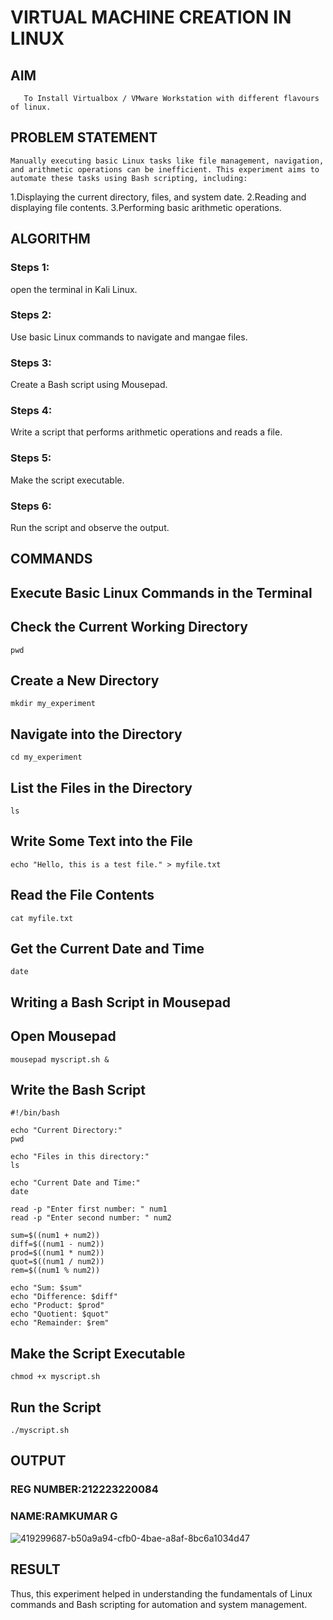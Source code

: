  # VIRTUAL MACHINE CREATION IN LINUX
  ## AIM
       To Install Virtualbox / VMware Workstation with different flavours of linux.
## PROBLEM STATEMENT
    Manually executing basic Linux tasks like file management, navigation, and arithmetic operations can be inefficient. This experiment aims to automate these tasks using Bash scripting, including:

1.Displaying the current directory, files, and system date. 2.Reading and displaying file contents. 3.Performing basic arithmetic operations.

## ALGORITHM
 ### Steps 1:
 open the terminal in Kali Linux.
 ### Steps 2:
 Use basic Linux commands to navigate and mangae files.
 ### Steps 3:
 Create a Bash script using Mousepad.
 ### Steps 4:
 Write a script that performs arithmetic operations and reads a file.
 ### Steps 5:
 Make the script executable.
 ### Steps 6:
 Run the script and observe the output.
## COMMANDS
## Execute Basic Linux Commands in the Terminal
## Check the Current Working Directory
```
pwd
```
## Create a New Directory
```
mkdir my_experiment
```
## Navigate into the Directory
```
cd my_experiment
```
## List the Files in the Directory
```
ls
```
## Write Some Text into the File
```
echo "Hello, this is a test file." > myfile.txt
```
## Read the File Contents
```
cat myfile.txt
```
## Get the Current Date and Time
```
date
```
## Writing a Bash Script in Mousepad
## Open Mousepad
```
mousepad myscript.sh &
```
## Write the Bash Script
```
#!/bin/bash 

echo "Current Directory:"
pwd

echo "Files in this directory:"
ls

echo "Current Date and Time:"
date

read -p "Enter first number: " num1
read -p "Enter second number: " num2

sum=$((num1 + num2))
diff=$((num1 - num2))
prod=$((num1 * num2))
quot=$((num1 / num2))
rem=$((num1 % num2))

echo "Sum: $sum"
echo "Difference: $diff"
echo "Product: $prod"
echo "Quotient: $quot"
echo "Remainder: $rem"
```
## Make the Script Executable
```
chmod +x myscript.sh
```
## Run the Script
```
./myscript.sh
```
## OUTPUT
### REG NUMBER:212223220084
### NAME:RAMKUMAR G

 ![419299687-b50a9a94-cfb0-4bae-a8af-8bc6a1034d47](https://github.com/user-attachments/assets/d5949137-fbda-497e-a051-e35d260f5669)

## RESULT
 
Thus, this experiment helped in understanding the fundamentals of Linux commands and Bash scripting for automation and system management.
  


